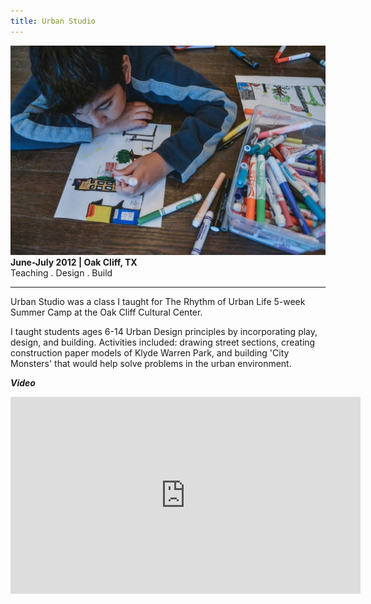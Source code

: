 ```yaml
---
title: Urban Studio
---
```


![Urban Studio](assets/img/work/urban-studio/urban-studio.jpg)
**June-July 2012 | Oak Cliff, TX** <br>
Teaching . Design . Build <br>

---

Urban Studio was a class I taught for The Rhythm of Urban Life 5-week Summer Camp at the Oak Cliff Cultural Center.

I taught students ages 6-14 Urban Design principles by incorporating play, design, and building. Activities included: drawing street sections, creating construction paper models of Klyde Warren Park, and building 'City Monsters' that would help solve problems in the urban environment.


***Video***
<div class="video-container">
  <iframe width="560" height="315" src="https://www.youtube.com/embed/1TFItG2x81Q" frameborder="0" allowfullscreen></iframe>
</div>

